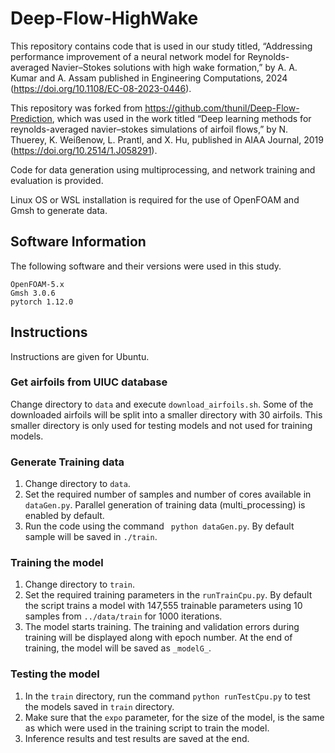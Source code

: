 # Deep-Flow-HighWake 

This repository contains code that is used in our study titled, “Addressing performance improvement of a neural network model for Reynolds-averaged Navier–Stokes solutions with high wake formation,” by A. A. Kumar and A. Assam published in Engineering Computations, 2024 (https://doi.org/10.1108/EC-08-2023-0446).


This repository was forked from <https://github.com/thunil/Deep-Flow-Prediction>, which was used in the work titled “Deep learning methods for reynolds-averaged navier–stokes simulations of airfoil flows,” by N. Thuerey, K. Weißenow, L. Prantl, and X. Hu, published in AIAA Journal, 2019 (https://doi.org/10.2514/1.J058291).

Code for data generation using multiprocessing, and network training and evaluation is provided.

Linux OS or WSL installation is required for the use of OpenFOAM and Gmsh to generate data.

## Software Information

The following software and their versions were used in this study.
```
OpenFOAM-5.x
Gmsh 3.0.6
pytorch 1.12.0
```

## Instructions

Instructions are given for Ubuntu.

### Get airfoils from UIUC database

Change directory to `data` and execute `download_airfoils.sh`. Some of the downloaded airfoils will be split into a smaller directory with 30 airfoils. This smaller directory is only used for testing models and not used for training models.

### Generate Training data

1. Change directory to `data`.
2. Set the required number of samples and number of cores available in `dataGen.py`. Parallel generation of training data (multi_processing) is enabled by default.
3. Run the code using the command ` python dataGen.py`. By default sample will be saved in `./train`.

### Training the model

1. Change directory to `train`.
2. Set the required training parameters in the `runTrainCpu.py`. By default the script trains a model with 147,555 trainable parameters using 10 samples from `../data/train` for 1000 iterations.
3. The model starts training. The training and validation errors during training will be displayed along with epoch number. At the end of training, the model will be saved as `_modelG_`.

### Testing the model

1. In the `train` directory, run the command `python runTestCpu.py` to test the models saved in `train` directory.
2. Make sure that the `expo` parameter, for the size of the model, is the same as which were used in the training script to train the model.
3. Inference results and test results are saved at the end.
